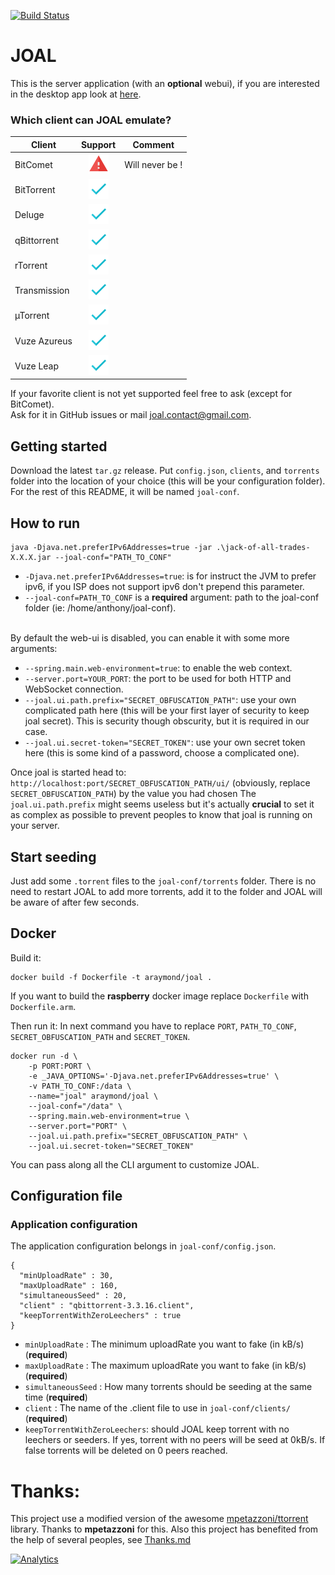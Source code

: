[![Build Status](https://travis-ci.org/anthonyraymond/joal.svg?branch=master)](https://travis-ci.org/anthonyraymond/joal)

# JOAL
This is the server application (with an **optional** webui), if you are interested in the desktop app look at [here](https://github.com/anthonyraymond/joal-desktop).

### Which client can JOAL emulate?

| Client        | Support                       | Comment        |
| ------------- |:-----------------------------:|----------------|
| BitComet      | ![FUCK NO ! numwant management is a mess !][support-fuck_no] | Will never be !|
| BitTorrent    | ![Yes][support-yes]           |                |
| Deluge        | ![Yes][support-yes]           |                |
| qBittorrent   | ![Yes][support-yes]           |                |
| rTorrent      | ![Yes][support-yes]           |                |
| Transmission  | ![Yes][support-yes]           |                |
| µTorrent      | ![Yes][support-yes]           |                |
| Vuze Azureus  | ![Yes][support-yes]           |                |
| Vuze Leap     | ![Yes][support-yes]           |                |

If your favorite client is not yet supported feel free to ask (except for BitComet).<br/>
Ask for it in GitHub issues or mail <a href="mailto:joal.contact@gmail.com">joal.contact@gmail.com</a>.


[support-fuck_no]:readme-assets/warning.png
[support-no]:readme-assets/cross-mark.png
[support-yes]:readme-assets/check-mark.png

## Getting started
Download the latest `tar.gz` release.
Put `config.json`, `clients`, and `torrents` folder into the location of your choice (this will be your configuration folder). For the rest of this README, it will be named `joal-conf`.

## How to run

```
java -Djava.net.preferIPv6Addresses=true -jar .\jack-of-all-trades-X.X.X.jar --joal-conf="PATH_TO_CONF" 
```

- `-Djava.net.preferIPv6Addresses=true`: is for instruct the JVM to prefer ipv6, if you ISP does not support ipv6 don't prepend this parameter.
- `--joal-conf=PATH_TO_CONF` is a **required** argument: path to the joal-conf folder (ie: /home/anthony/joal-conf).

<br />
By default the web-ui is disabled, you can enable it with some more arguments:

- `--spring.main.web-environment=true`: to enable the web context.
- `--server.port=YOUR_PORT`: the port to be used for both HTTP and WebSocket connection.
- `--joal.ui.path.prefix="SECRET_OBFUSCATION_PATH"`: use your own complicated path here (this will be your first layer of security to keep joal secret). This is security though obscurity, but it is required in our case.  
- `--joal.ui.secret-token="SECRET_TOKEN"`: use your own secret token here (this is some kind of a password, choose a complicated one).

Once joal is started head to: `http://localhost:port/SECRET_OBFUSCATION_PATH/ui/` (obviously, replace `SECRET_OBFUSCATION_PATH`) by the value you had chosen
The `joal.ui.path.prefix` might seems useless but it's actually **crucial** to set it as complex as possible to prevent peoples to know that joal is running on your server.


## Start seeding
Just add some `.torrent` files to the `joal-conf/torrents` folder. There is no need to restart JOAL to add more torrents, add it to the folder and JOAL will be aware of after few seconds.

## Docker
Build it:
```
docker build -f Dockerfile -t araymond/joal .
```
If you want to build the **raspberry** docker image replace `Dockerfile` with `Dockerfile.arm`.

Then run it:
In next command you have to replace `PORT`, `PATH_TO_CONF`, `SECRET_OBFUSCATION_PATH` and `SECRET_TOKEN`.
```
docker run -d \
    -p PORT:PORT \
    -e _JAVA_OPTIONS='-Djava.net.preferIPv6Addresses=true' \
    -v PATH_TO_CONF:/data \
    --name="joal" araymond/joal \
    --joal-conf="/data" \
    --spring.main.web-environment=true \
    --server.port="PORT" \
    --joal.ui.path.prefix="SECRET_OBFUSCATION_PATH" \
    --joal.ui.secret-token="SECRET_TOKEN"
```
You can pass along all the CLI argument to customize JOAL.



## Configuration file
### Application configuration
The application configuration belongs in `joal-conf/config.json`.

```
{
  "minUploadRate" : 30,
  "maxUploadRate" : 160,
  "simultaneousSeed" : 20,
  "client" : "qbittorrent-3.3.16.client",
  "keepTorrentWithZeroLeechers" : true
}
```
- `minUploadRate` : The minimum uploadRate you want to fake (in kB/s) (**required**)
- `maxUploadRate` : The maximum uploadRate you want to fake (in kB/s) (**required**)
- `simultaneousSeed` : How many torrents should be seeding at the same time (**required**)
- `client` : The name of the .client file to use in `joal-conf/clients/` (**required**)
- `keepTorrentWithZeroLeechers`: should JOAL keep torrent with no leechers or seeders. If yes, torrent with no peers will be seed at 0kB/s. If false torrents will be deleted on 0 peers reached.

# Thanks:
This project use a modified version of the awesome [mpetazzoni/ttorrent](http://mpetazzoni.github.com/ttorrent/) library. Thanks to **mpetazzoni** for this.
Also this project has benefited from the help of several peoples, see [Thanks.md](THANKS.md)

[![Analytics](https://ga-beacon.appspot.com/UA-97530761-1/joal/readme?pixel)](https://github.com/igrigorik/ga-beacon)
